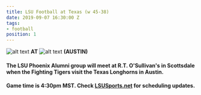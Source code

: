 ```yaml
---
title: LSU Football at Texas (w 45-38)
date: 2019-09-07 16:30:00 Z
tags:
- football
position: 1
---
```


![alt text](https://lsu-phoenix-alumni.github.io/assets/img/LSUTigers.png "LSU Fighting Tigers") **AT** ![alt text](https://lsu-phoenix-alumni.github.io/assets/img/TexasLonghorns.png "TexasLonghorns") **(AUSTIN)**

#### The LSU Phoenix Alumni group will meet at R.T. O'Sullivan's in Scottsdale when the Fighting Tigers visit the Texas Longhorns in Austin. 

#### Game time is 4:30pm MST. Check [LSUSports.net](http://www.lsusports.net/SportSelect.dbml?SPID=2164&SPSID=27811&DB_OEM_ID=5200&_ga=2.61742444.1994479276.1565745145-1475237789.1565745143) for scheduling updates.